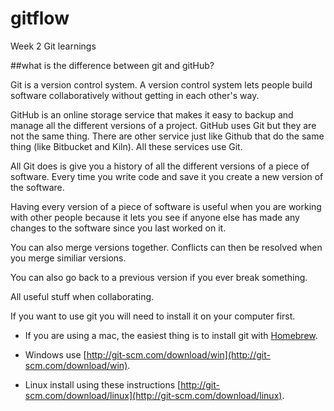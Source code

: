 # gitflow
 Week 2 Git learnings

##what is the difference between git and gitHub?

 Git is a version control system. A version control system lets people build software collaboratively without getting in each other's way.  

 GitHub is an online storage service that makes it easy to backup and manage all the different versions of a project. GitHub uses Git but they are not the same thing. There are other service just like Github that do the same thing (like Bitbucket and Kiln). All these services use Git.

 All Git does is give you a history of all the different versions of a piece of software. Every time you write code and save it you create a new version of the software.

 Having every version of a piece of software is useful when you are working with other people because it lets you see if anyone else has made any changes to the software since you last worked on it. 

 You can also merge versions together. Conflicts can then be resolved when you merge similiar versions. 

 You can also go back to a previous version if you ever break something.

 All useful stuff when collaborating.

 If you want to use git you will need to install it on your computer first.

 + If you are using a mac, the easiest thing is to install git with [Homebrew](http://brew.sh/). 

 + Windows use [http://git-scm.com/download/win](http://git-scm.com/download/win). 

 + Linux install using these instructions [http://git-scm.com/download/linux](http://git-scm.com/download/linux).



